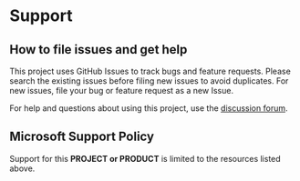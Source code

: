 # Support

## How to file issues and get help  

This project uses GitHub Issues to track bugs and feature requests. Please search the existing 
issues before filing new issues to avoid duplicates.  For new issues, file your bug or 
feature request as a new Issue.

For help and questions about using this project, use the [discussion forum](./discussions).

## Microsoft Support Policy  

Support for this **PROJECT or PRODUCT** is limited to the resources listed above.

